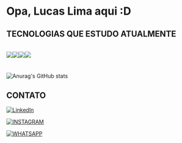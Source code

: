 # Opa, Lucas Lima aqui :D


## TECNOLOGIAS QUE ESTUDO ATUALMENTE

<div style="display: inline_block"><br>
    <img src="https://img.shields.io/badge/HTML5-E34F26?style=for-the-badge&logo=html5&logoColor=white"><img src="https://img.shields.io/badge/CSS3-1572B6?style=for-the-badge&logo=css3&logoColor=white"><img src="https://img.shields.io/badge/JavaScript-323330?style=for-the-badge&logo=javascript&logoColor=F7DF1E"><img src="https://img.shields.io/badge/MySQL-005C84?style=for-the-badge&logo=mysql&logoColor=white">
</div>

#

![Anurag's GitHub stats](https://github-readme-stats.vercel.app/api?username=LimaLucas21&show_icons=true&theme=synthwave)

## CONTATO

[![LinkedIn](https://img.shields.io/badge/LinkedIn-0077B5?style=for-the-badge&logo=linkedin&logoColor=white
)](https://www.linkedin.com/feed/update/urn:li:share:7043391532220985344/)

[![INSTAGRAM](https://img.shields.io/badge/Instagram-E4405F?style=for-the-badge&logo=instagram&logoColor=white
)](https://www.instagram.com/lima_lucas.21/)

[![WHATSAPP](https://img.shields.io/badge/WhatsApp-25D366?style=for-the-badge&logo=whatsapp&logoColor=white
)](https://wa.me/qr/PQF5O6ABTGFPC1)
